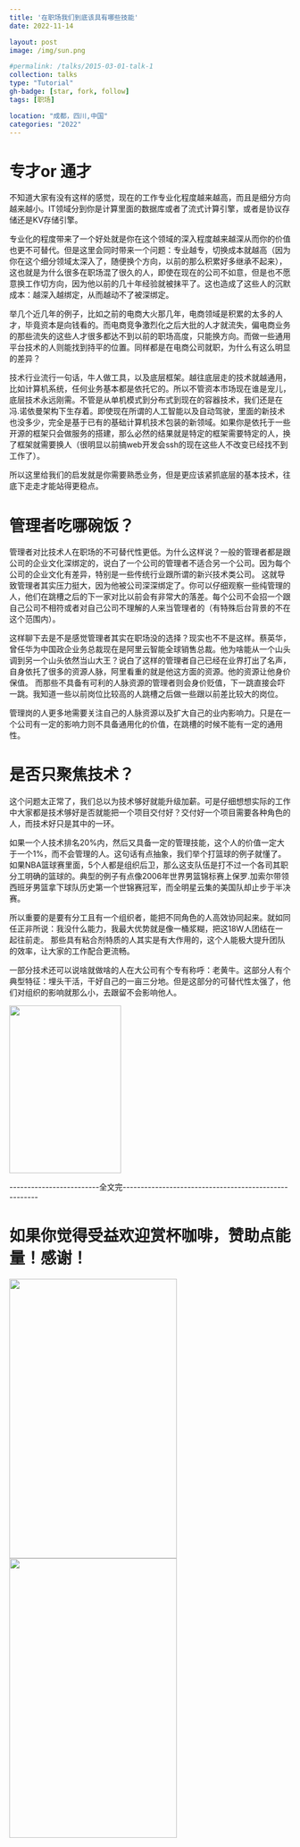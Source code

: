 ```yaml
---
title: '在职场我们到底该具有哪些技能'
date: 2022-11-14

layout: post
image: /img/sun.png

#permalink: /talks/2015-03-01-talk-1
collection: talks
type: "Tutorial"
gh-badge: [star, fork, follow]
tags: [职场]

location: "成都，四川,中国"
categories: "2022"
---
```


# 专才or 通才

不知道大家有没有这样的感觉，现在的工作专业化程度越来越高，而且是细分方向越来越小。IT领域分到你是计算里面的数据库或者了流式计算引擎，或者是协议存储还是KV存储引擎。

专业化的程度带来了一个好处就是你在这个领域的深入程度越来越深从而你的价值也更不可替代。但是这里会同时带来一个问题：专业越专，切换成本就越高（因为你在这个细分领域太深入了，随便换个方向，以前的那么积累好多继承不起来），这也就是为什么很多在职场混了很久的人，即使在现在的公司不如意，但是也不愿意换工作切方向，因为他以前的几十年经验就被抹平了。这也造成了这些人的沉默成本：越深入越绑定，从而越动不了被深绑定。

举几个近几年的例子，比如之前的电商大火那几年，电商领域是积累的太多的人才，毕竟资本是向钱看的。而电商竞争激烈化之后大批的人才就流失，偏电商业务的那些流失的这些人才很多都达不到以前的职场高度，只能换方向。而做一些通用平台技术的人则能找到持平的位置。同样都是在电商公司就职，为什么有这么明显的差异？

技术行业流行一句话，牛人做工具，以及底层框架。越往底层走的技术就越通用，比如计算机系统，任何业务基本都是依托它的。所以不管资本市场现在谁是宠儿，底层技术永远刚需。不管是从单机模式到分布式到现在的容器技术，我们还是在冯.诺依曼架构下生存着。即使现在所谓的人工智能以及自动驾驶，里面的新技术也没多少，完全是基于已有的基础计算机技术包装的新领域。如果你是依托于一些开源的框架只会做服务的搭建，那么必然的结果就是特定的框架需要特定的人，换了框架就需要换人（很明显以前搞web开发会ssh的现在这些人不改变已经找不到工作了）。

所以这里给我们的启发就是你需要熟悉业务，但是更应该紧抓底层的基本技术，往底下走走才能站得更稳点。

# 管理者吃哪碗饭？

管理者对比技术人在职场的不可替代性更低。为什么这样说？一般的管理者都是跟公司的企业文化深绑定的，说白了一个公司的管理者不适合另一个公司。因为每个公司的企业文化有差异，特别是一些传统行业跟所谓的新兴技术类公司。
这就导致管理者其实压力挺大，因为他被公司深深绑定了。你可以仔细观察一些纯管理的人，他们在跳槽之后的下一家对比以前会有非常大的落差。每个公司不会招一个跟自己公司不相符或者对自己公司不理解的人来当管理者的（有特殊后台背景的不在这个范围内）。

这样聊下去是不是感觉管理者其实在职场没的选择？现实也不不是这样。蔡英华，曾任华为中国政企业务总裁现在是阿里云智能全球销售总裁。他为啥能从一个山头调到另一个山头依然当山大王？说白了这样的管理者自己已经在业界打出了名声，自身依托了很多的资源人脉，阿里看重的就是他这方面的资源。他的资源让他身价保值。
而那些不具备有可利的人脉资源的管理者则会身价贬值，下一跳直接会吓一跳。我知道一些以前岗位比较高的人跳槽之后做一些跟以前差比较大的岗位。

管理岗的人更多地需要关注自己的人脉资源以及扩大自己的业内影响力。只是在一个公司有一定的影响力则不具备通用化的价值，在跳槽的时候不能有一定的通用性。

# 是否只聚焦技术？

这个问题太正常了，我们总以为技术够好就能升级加薪。可是仔细想想实际的工作中大家都是技术够好是否就能把一个项目交付好？交付好一个项目需要各种角色的人，而技术好只是其中的一环。

如果一个人技术排名20%内，然后又具备一定的管理技能，这个人的价值一定大于一个1%，而不会管理的人。这句话有点抽象，我们举个打篮球的例子就懂了。如果NBA篮球赛里面，5个人都是组织后卫，那么这支队伍是打不过一个各司其职分工明确的篮球的。典型的例子有点像2006年世界男篮锦标赛上保罗.加索尔带领西班牙男篮拿下球队历史第一个世锦赛冠军，而全明星云集的美国队却止步于半决赛。

所以重要的是要有分工且有一个组织者，能把不同角色的人高效协同起来。就如同任正非所说：我没什么能力，我最大优势就是像一桶浆糊，把这18W人团结在一起往前走。
那些具有粘合剂特质的人其实是有大作用的，这个人能极大提升团队的效率，让大家的工作配合更流畅。

一部分技术还可以说啥就做啥的人在大公司有个专有称呼：老黄牛。这部分人有个典型特征：埋头干活，干好自己的一亩三分地。但是这部分的可替代性太强了，他们对组织的影响就那么小，去跟留不会影响他人。

<img src="https://chaoxiyan1225.github.io/img/gexing/fota.jpg" align="center" height="300" width="200">

-------------------------全文完------------------------------------------------------
# 如果你觉得受益欢迎赏杯咖啡，赞助点能量！感谢！

<img src="https://chaoxiyan1225.github.io/img/weixⅰn.png" align="center" height="500" width="300">

<img src="https://chaoxiyan1225.github.io/img/zhifubαo.jpg" align="center" height="500" width="300">


